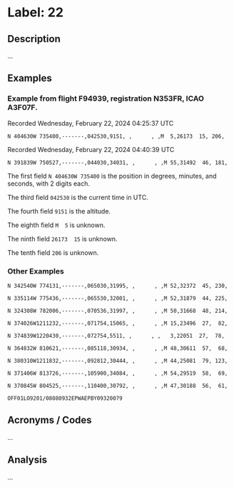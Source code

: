 # Label: 22

## Description

...

## Examples

### Example from flight F94939, registration N353FR, ICAO A3F07F.
Recorded Wednesday, February 22, 2024 04:25:37 UTC

```
N 404630W 735400,-------,042530,9151, ,      , ,M  5,26173  15, 206,
```

Recorded Wednesday, February 22, 2024 04:40:39 UTC

```
N 391839W 750527,-------,044030,34031, ,      , ,M 55,31492  46, 181,
```

The first field `N 404630W 735400` is the position in degrees, minutes, and seconds, with 2 digits each.

The third field `042530` is the current time in UTC.

The fourth field `9151` is the altitude.

The eighth field `M  5` is unknown.

The ninth field `26173  15` is unknown.

The tenth field `206` is unknown.

### Other Examples

```
N 342540W 774131,-------,065030,31995, ,      , ,M 52,32372  45, 230,
```

```
N 335114W 775436,-------,065530,32001, ,      , ,M 52,31879  44, 225,
```

```
N 324308W 782006,-------,070536,31997, ,      , ,M 50,31668  48, 214,
```

```
N 374026W1211232,-------,071754,15065, ,      , ,M 15,23496  27,  82,
```

```
N 374839W1220430,-------,072754,5511, ,      , ,   3,22051  27,  78,
```

```
N 364832W 810621,-------,085118,30934, ,      , ,M 48,30611  57,  68,
```

```
N 380310W1211832,-------,092812,30444, ,      , ,M 44,25081  79, 123,
```

```
N 371406W 813726,-------,105900,34084, ,      , ,M 54,29519  58,  69,
```

```
N 370845W 804525,-------,110400,30792, ,      , ,M 47,30188  56,  61,
```

```
OFF01LO9201/08080932EPWAEPBY09320079
```

## Acronyms / Codes

...

## Analysis

...
